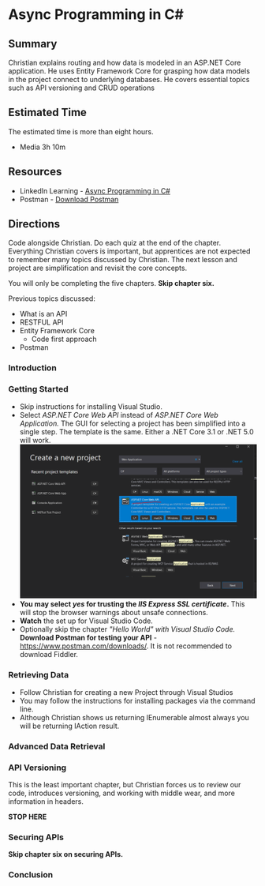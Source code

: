 # Async Programming in C#

## Summary
 Christian explains routing and how data is modeled in an ASP.NET Core application. He uses Entity Framework Core for grasping how data models in the project connect to underlying databases. He covers essential topics such as API versioning and CRUD operations

## Estimated Time
The estimated time is more than eight hours.
- Media 3h 10m


## Resources
- LinkedIn Learning - [Async Programming in C#](https://www.linkedin.com/learning/building-web-apis-with-asp-dot-net-core-3/apis-today)
- Postman - [Download Postman](https://www.postman.com/downloads/)

## Directions
Code alongside Christian.  Do each quiz at the end of the chapter.  Everything Christian covers is important, but apprentices are not expected to remember many topics discussed by Christian.  The next lesson and project are simplification and revisit the core concepts.

You will only be completing the five chapters.  **Skip chapter six.**

Previous topics discussed:
- What is an API
- RESTFUL API
- Entity Framework Core
  - Code first approach
- Postman

### Introduction

### Getting Started
- Skip instructions for installing Visual Studio.
- Select *ASP.NET Core Web API* instead of *ASP.NET Core Web Application.*  The GUI for selecting a project has been simplified into a single step.  The template is the same.  Either a .NET Core 3.1 or .NET 5.0 will work.
![select asp.net core](./img/select-aspnet-core.png)
- **You may select *yes* for trusting the *IIS Express SSL certificate*.** This will stop the browser warnings about unsafe connections.
- **Watch** the set up for Visual Studio Code.
- Optionally skip the chapter *"Hello World" with Visual Studio Code.*  
**Download Postman for testing your API** - https://www.postman.com/downloads/.  It is not recommended to download Fiddler.

### Retrieving Data
- Follow Christian for creating a new Project through Visual Studios
- You may follow the instructions for installing packages via the command line.
- Although Christian shows us returning IEnumerable almost always you will be returning IAction result.

### Advanced Data Retrieval

### API Versioning
This is the least important chapter, but Christian forces us to review our code, introduces versioning, and working with middle wear, and more information in headers.

**STOP HERE**
### Securing APIs
**Skip chapter six on securing APIs.**

### Conclusion